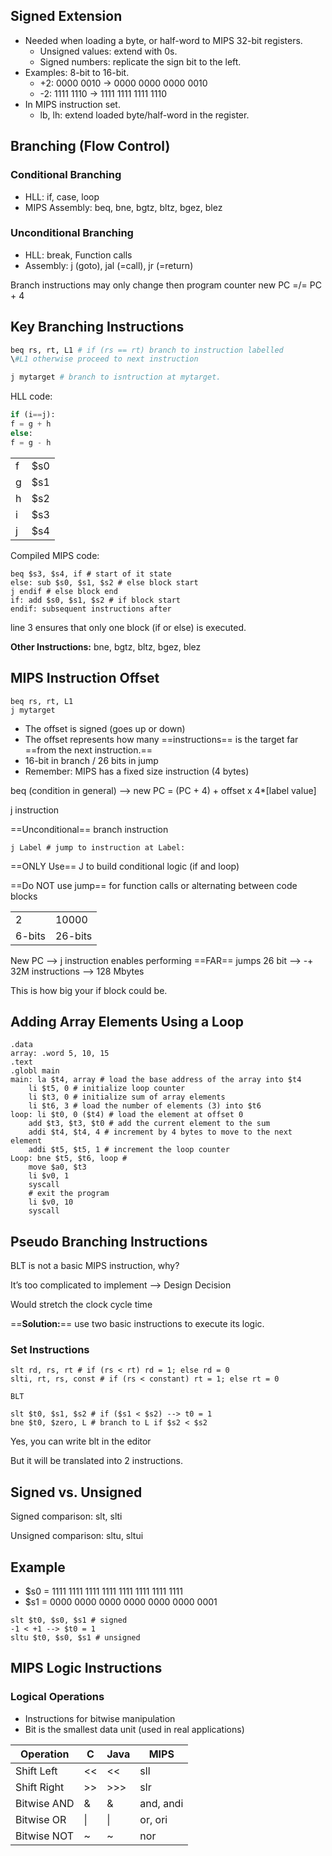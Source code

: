 ## Signed Extension

- Needed when loading a byte, or half-word to MIPS 32-bit registers.
    - Unsigned values: extend with 0s.
    - Signed numbers: replicate the sign bit to the left.
- Examples: 8-bit to 16-bit.
    - +2: 0000 0010 → 0000 0000 0000 0010
    - -2: 1111 1110 → 1111 1111 1111 1110
- In MIPS instruction set.
    - lb, lh: extend loaded byte/half-word in the register.

## Branching (Flow Control)

### Conditional Branching

- HLL: if, case, loop
- MIPS Assembly: beq, bne, bgtz, bltz, bgez, blez

### Unconditional Branching

- HLL: break, Function calls
- Assembly: j (goto), jal (=call), jr (=return)

Branch instructions may only change then program counter new PC =/= PC + 4

## Key Branching Instructions

```Python
beq rs, rt, L1 # if (rs == rt) branch to instruction labelled
\#L1 otherwise proceed to next instruction

j mytarget # branch to isntruction at mytarget.
```

HLL code:

```Python
if (i==j):
f = g + h
else:
f = g - h
```

|   |   |
|---|---|
|f|$s0|
|g|$s1|
|h|$s2|
|i|$s3|
|j|$s4|

Compiled MIPS code:

```Assembly
beq $s3, $s4, if # start of it state
else: sub $s0, $s1, $s2 # else block start
j endif # else block end
if: add $s0, $s1, $s2 # if block start
endif: subsequent instructions after
```

line 3 ensures that only one block (if or else) is executed.

**Other Instructions:** bne, bgtz, bltz, bgez, blez

## MIPS Instruction Offset

```Assembly
beq rs, rt, L1
j mytarget
```

- The offset is signed (goes up or down)
- The offset represents how many ==instructions== is the target far ==from the next instruction.==
- 16-bit in branch / 26 bits in jump
- Remember: MIPS has a fixed size instruction (4 bytes)

beq (condition in general) —> new PC = (PC + 4) + offset x 4*[label value]

j instruction

==Unconditional== branch instruction

```Assembly
j Label # jump to instruction at Label:
```

==ONLY Use== J to build conditional logic (if and loop)

==Do NOT use jump== for function calls or alternating between code blocks

|   |   |
|---|---|
|2|10000|
|6-bits|26-bits|

New PC —> j instruction enables performing ==FAR== jumps 26 bit —> -+ 32M instructions —> 128 Mbytes

This is how big your if block could be.

## Adding Array Elements Using a Loop

```Assembly
.data
array: .word 5, 10, 15
.text
.globl main
main: la $t4, array # load the base address of the array into $t4
	li $t5, 0 # initialize loop counter
	li $t3, 0 # initialize sum of array elements
	li $t6, 3 # load the number of elements (3) into $t6
loop: li $t0, 0 ($t4) # load the element at offset 0
	add $t3, $t3, $t0 # add the current element to the sum
	addi $t4, $t4, 4 # increment by 4 bytes to move to the next element
	addi $t5, $t5, 1 # increment the loop counter
Loop: bne $t5, $t6, loop # 
	move $a0, $t3
	li $v0, 1
	syscall
	# exit the program
	li $v0, 10
	syscall
```

  
  

## Pseudo Branching Instructions

BLT is not a basic MIPS instruction, why?

It’s too complicated to implement —> Design Decision

Would stretch the clock cycle time

==**Solution:**== use two basic instructions to execute its logic.

### Set Instructions

```Assembly
slt rd, rs, rt # if (rs < rt) rd = 1; else rd = 0
slti, rt, rs, const # if (rs < constant) rt = 1; else rt = 0

BLT

slt $t0, $s1, $s2 # if ($s1 < $s2) --> t0 = 1
bne $t0, $zero, L # branch to L if $s2 < $s2
```

Yes, you can write blt in the editor

But it will be translated into 2 instructions.

## Signed vs. Unsigned

Signed comparison: slt, slti

Unsigned comparison: sltu, sltui

## Example

- $s0 = 1111 1111 1111 1111 1111 1111 1111 1111
- $s1 = 0000 0000 0000 0000 0000 0000 0001

```Assembly
slt $t0, $s0, $s1 # signed
-1 < +1 --> $t0 = 1
sltu $t0, $s0, $s1 # unsigned
```

## MIPS Logic Instructions

### Logical Operations

- Instructions for bitwise manipulation
- Bit is the smallest data unit (used in real applications)

|Operation|C|Java|MIPS|
|---|---|---|---|
|Shift Left|<<|<<|sll|
|Shift Right|>>|>>>|slr|
|Bitwise AND|&|&|and, andi|
|Bitwise OR|\||\||or, ori|
|Bitwise NOT|~|~|nor|